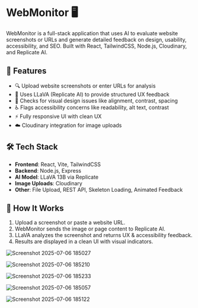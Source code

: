 # WebMonitor 🖥️


WebMonitor is a full-stack application that uses AI to evaluate website screenshots or URLs and generate detailed feedback on design, usability, accessibility, and SEO. Built with React, TailwindCSS, Node.js, Cloudinary, and Replicate AI.

## 🌟 Features

- 🔍 Upload website screenshots or enter URLs for analysis
- 🧠 Uses LLaVA (Replicate AI) to provide structured UX feedback
- 🎨 Checks for visual design issues like alignment, contrast, spacing
- ♿ Flags accessibility concerns like readability, alt text, contrast
- ⚡ Fully responsive UI with clean UX
- ☁️ Cloudinary integration for image uploads

## 🛠️ Tech Stack

- **Frontend**: React, Vite, TailwindCSS
- **Backend**: Node.js, Express
- **AI Model**: LLaVA 13B via Replicate
- **Image Uploads**: Cloudinary
- **Other**: File Upload, REST API, Skeleton Loading, Animated Feedback

## 🚀 How It Works

1. Upload a screenshot or paste a website URL.
2. WebMonitor sends the image or page content to Replicate AI.
3. LLaVA analyzes the screenshot and returns UX & accessibility feedback.
4. Results are displayed in a clean UI with visual indicators.


![Screenshot 2025-07-06 185027](https://github.com/user-attachments/assets/a5293c43-b24a-426a-8ae8-b3f72662ecb7)

![Screenshot 2025-07-06 185210](https://github.com/user-attachments/assets/4979f84f-cc99-4d66-bb7f-d96e1bea4fe6)

![Screenshot 2025-07-06 185233](https://github.com/user-attachments/assets/c7f1420e-9bcd-466b-acdf-55d2e24dbf48)

![Screenshot 2025-07-06 185057](https://github.com/user-attachments/assets/94e2f78b-8054-4849-bb05-8a0d704d2359)

![Screenshot 2025-07-06 185122](https://github.com/user-attachments/assets/3e814522-dff5-4b55-8f60-a99f32f1451e)

